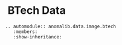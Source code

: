 #  BTech Data

```{eval-rst}
.. automodule:: anomalib.data.image.btech
   :members:
   :show-inheritance:
```
